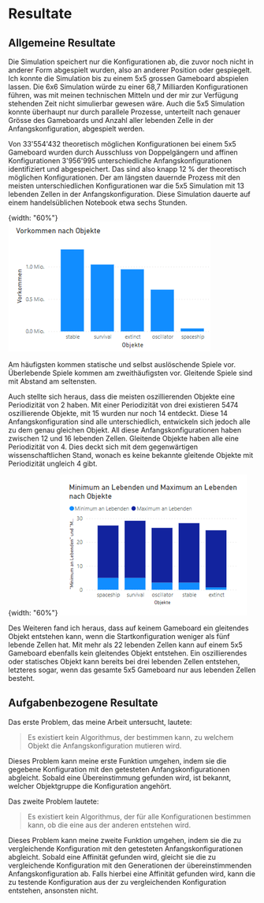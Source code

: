 # Resultate

## Allgemeine Resultate

Die Simulation speichert nur die Konfigurationen ab, die zuvor noch nicht in anderer Form abgespielt wurden, also an anderer Position oder gespiegelt. Ich konnte die Simulation bis zu einem 5x5 grossen Gameboard abspielen lassen. Die 6x6 Simulation würde zu einer 68,7 Milliarden Konfigurationen führen, was mit meinen technischen Mitteln und der mir zur Verfügung stehenden Zeit nicht simulierbar gewesen wäre. Auch die 5x5 Simulation konnte überhaupt nur durch parallele Prozesse, unterteilt nach genauer Grösse des Gameboards und Anzahl aller lebenden Zelle in der Anfangskonfiguration, abgespielt werden. 

Von 33'554'432 theoretisch möglichen Konfigurationen bei einem 5x5 Gameboard wurden durch Ausschluss von Doppelgängern und affinen Konfigurationen 3'956'995 unterschiedliche Anfangskonfigurationen identifiziert und abgespeichert. Das sind also knapp 12 % der theoretisch möglichen Konfigurationen. Der am längsten dauernde Prozess mit den meisten unterschiedlichen Konfigurationen war die 5x5 Simulation mit 13 lebenden Zellen in der Anfangskonfiguration. Diese Simulation dauerte auf einem handelsüblichen Notebook etwa sechs Stunden. 

{width: "60%"}
![Abb. 14: Säulendiagramm zu Objekten](occurence_of_objects.png)   

Am häufigsten kommen statische und selbst auslöschende Spiele vor. Überlebende Spiele kommen am zweithäufigsten vor. Gleitende Spiele sind mit Abstand am seltensten. 

Auch stellte sich heraus, dass die meisten oszillierenden Objekte eine Periodizität von 2 haben. Mit einer Periodizität von drei existieren 5474 oszillierende Objekte, mit 15 wurden nur noch 14 entdeckt. Diese 14 Anfangskonfiguration sind alle unterschiedlich, entwickeln sich jedoch alle zu dem genau gleichen Objekt. All diese Anfangskonfigurationen haben zwischen 12 und 16 lebenden Zellen. 
Gleitende Objekte haben alle eine Periodizität von 4. Dies deckt sich mit dem gegenwärtigen wissenschaftlichen Stand, wonach es keine bekannte gleitende Objekte mit Periodizität ungleich 4 gibt.

{width: "60%"}
![Abb. 14: Säulendiagramm zu Objekten nach Lebenden](objects_compared_alive.png)  

Des Weiteren fand ich heraus, dass auf keinem Gameboard ein gleitendes Objekt entstehen kann, wenn die Startkonfiguration weniger als fünf lebende Zellen hat. Mit mehr als 22 lebenden Zellen kann auf einem 5x5 Gameboard ebenfalls kein gleitendes Objekt entstehen. Ein oszillierendes oder statisches Objekt kann bereits bei drei lebenden Zellen entstehen, letzteres sogar, wenn das gesamte 5x5 Gameboard nur aus lebenden Zellen besteht.     

## Aufgabenbezogene Resultate

Das erste Problem, das meine Arbeit untersucht, lautete:

> Es existiert kein Algorithmus, der bestimmen kann, zu welchem Objekt die Anfangskonfiguration mutieren wird.

Dieses Problem kann meine erste Funktion umgehen, indem sie die gegebene Konfiguration mit den getesteten Anfangskonfigurationen abgleicht. Sobald eine Übereinstimmung gefunden wird, ist bekannt, welcher Objektgruppe die Konfiguration angehört.

<!-- TODO: das verstehe ich nicht. Was ist die erste Funktion? Was ist eine Objektgruppe? -->


Das zweite Problem lautete:

> Es existiert kein Algorithmus, der für alle Konfigurationen bestimmen kann, ob die eine aus der anderen entstehen wird.

Dieses Problem kann meine zweite Funktion umgehen, indem sie die zu vergleichende Konfiguration mit den getesteten Anfangskonfigurationen abgleicht. Sobald eine Affinität gefunden wird, gleicht sie die zu vergleichende Konfiguration mit den Generationen der übereinstimmenden Anfangskonfiguration ab. Falls hierbei eine Affinität gefunden wird, kann die zu testende Konfiguration aus der zu vergleichenden Konfiguration entstehen, ansonsten nicht.   

<!-- TODO: verstehe ich ebenfalls noch nicht>

